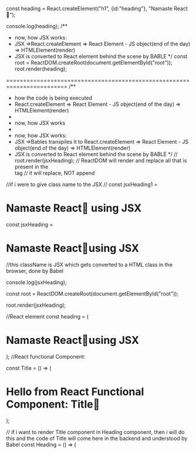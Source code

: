 const heading = React.createElement("h1", {id:"heading"}, "Namaste React🚀");

console.log(heading);
/\*\*

- now, how JSX works:
- JSX =>React.createElement => React Element - JS object(end of the day) => HTMLElement(render)
- JSX is converted to React element behind the scene by BABLE
  \*/
  const root = ReactDOM.createRoot(document.getElementById("root"));
  root.render(heading);

========================================================================
/\*\*

- how the code is being executed
- React.createElement => React Element - JS object(end of the day) => HTMLElement(render)
-
- now, how JSX works
-
- now, how JSX works:
- JSX =>Bables transpiles it to React.createElement => React Element - JS object(end of the day) => HTMLElement(render)
- JSX is converted to React element behind the scene by BABLE
  \*/
  // root.render(jsxHeading);
  // ReactDOM will render and replace all that is present in the <div> tag
  // it will replace, NOT append

//if i were to give class name to the JSX
// const jsxHeading1 = <h1 className="head">Namaste React🚀 using JSX</h1>

const jsxHeading = <h1 className = "heading">Namaste React🚀using JSX</h1>
//this className is JSX which gets converted to a HTML class in the browser, done by Babel

console.log(jsxHeading);

const root = ReactDOM.createRoot(document.getElementById("root"));

root.render(jsxHeading);

//React element
const heading = (
<h1 className="head">
Namaste React🚀using JSX
</h1>
);
//React functional Component:

const Title = () => (
<div id = "container">
<h1 className="head"> Hello from React Functional Component: Title🚀</h1>
</div>
);

// if i want to render Title component in Heading component, then i will do this and the code of Title will come here in the backend and understood by Babel
const Heading = () => (
<div id = "container">
<Title/>  
 <h1 className="head"> Hello from React Functional Component: Heading🚀</h1>
</div>
);
//above is called Component Composition: composing two component together like above example
const root = ReactDOM.createRoot(document.getElementById("root"));

root.render(<Heading />);

//React Component: Everything is a component in react:
/\*\*

- two types of component
- class based : old way
- functional based : new way
-
- (a) Functional Component:
- const Heading = ()=> (
- return <h1 className = "head"> Hello from React Functional Component</h1>
- );
-
- We can also created Nested Functional Component:
- const Heading = () =>(
- <div id = "container">
-      <h1 className = "head"> Hello from Nested  React Functional Component</h1>
- </div>
- );
-
- to render functional component : root.render(<Heading/>);
-
-
- \*/

==========================================================
Eipsode 4:

Hard coding the values :

const ResturantCard = () =>{
return (
<div className="res-card">
<img className = "res-logo" alt = "res-logo" src = "https://encrypted-tbn0.gstatic.com/images?q=tbn:ANd9GcSDcCU2eMgh5ybB55I_hLeYiNQ8yuC9_lbSGdH3jtCCPg9S4nIJJZOFTn-2CfXIc3f8Big&usqp=CAU" />
<h3 className="res-name1">Meghna Foods</h3>
<h4 className="cuisine">Biryani, North India, Thai</h4>
<h4 className="rating">4.4 ⭐</h4>
<h4 className="del-time"> ETA : 40 - 45 mins</h4>

        </div>
    )

}
------------------------------------------------------------------------------------------------
<h3 className="res-name1">{resData.info.name}</h3>
      <h4 className="cuisine">{resData.info.cuisines.join(", ")}</h4>
      <h4 className="costForTwo">{resData.info.costForTwo} for Two</h4>
      <h4 className="rating">{resData.info.avgRating} ⭐</h4>
      <h4 className="del-time">{resData.info.sla.slaString}</h4>

writing above this as :

const {
cloudinaryImageId,
name,
cuisines,
costForTwo,
avgRating,
slaString,
} = resData?.data;
<!-- the above is called destructuring our data -->
    <h3 className="res-name1">{name}</h3>
    <h4 className="cuisine">{cuisines.join(", ")}</h4>
    <h4 className="costForTwo">{costForTwo} for Two</h4>
    <h4 className="rating">{avgRating} ⭐</h4>
    <h4 className="del-time">{sla.slaString}</h4>

------------------------------------------------------------------------------------------------
        {/* <ResturantCard resData = {resList[0]}/> 
        <ResturantCard resData = {resList[1]}/> 
        <ResturantCard resData = {resList[2]}/> 
        <ResturantCard resData = {resList[3]}/> 
        <ResturantCard resData = {resList[4]}/> 
        <ResturantCard resData = {resList[5]}/> 
        <ResturantCard resData = {resList[6]}/> 
        <ResturantCard resData = {resList[7]}/>  */}

        is equivalent to 

        {
            resList.map(resturant => <ResturantCard resData = {resturant}/>)
        }

------------------------------------------------------------------------------------------------
warning:

App.js:894 Warning: Each child in a list should have a unique "key" prop.

to fix this, there is a key in the react component

    <ResturantCard key = {resturant.info.id} resData = {resturant}/>)

=> e have addded this : key = {resturant.info.id} 

   => Unique Key property: It means each of the item in resList has to be uniquley represented.
   so always add key to MAP 0
   

   why we need keys in Map?

------------------------------------------------------------------------------------------------